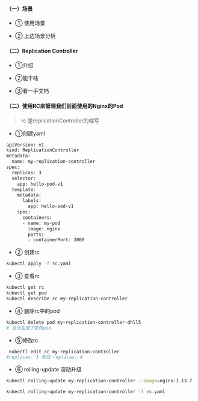 

#### （一）场景


* ① 使用场景



* ② 上边场景分析



#### （二）Replication Controller

* ①介绍


* ②能干啥


* ③看一手文档




#### （二）使用RC来管理我们前面使用的Nginx的Pod

> rc 是replicationController的缩写

* ①创建yaml

``` bash
apiVersion: v1
kind: ReplicationController
metadata:
  name: my-replication-controller
spec:
  replicas: 3
  selector:
    app: hello-pod-v1
  template:
    metadata:
      labels:
        app: hello-pod-v1
    spec:
      containers:
      - name: my-pod
        image: nginx
        ports:
        - containerPort: 3000
```



* ② 创建rc
``` bash
kubectl apply -f rc.yaml 
```


* ③ 查看rc

``` bash
kubectl get rc
kubectl get pod
kubectl describe rc my-replication-controller
```

* ④ 删除rc中的pod

``` bash
kubectl delete pod my-replication-controller-dhll5
# 自动生成了新的pod
```

* ⑤修改rc

``` bash
 kubectl edit rc my-replication-controller
#replicas: 3 改成 replicas: 4
```


* ⑥ rolling-update 滚动升级



``` bash
kubectl rolling-update my-replication-controller --image=nginx:1.13.7
```

``` bash
kubectl rolling-update my-replication-controller -f rc.yaml
```

